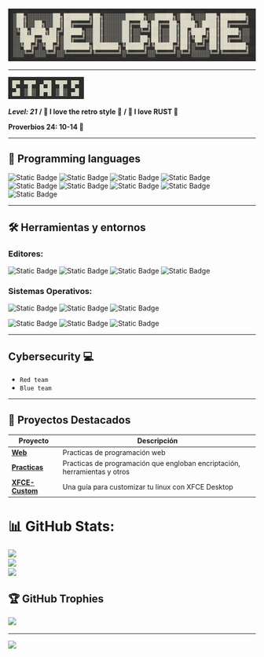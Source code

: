 ![alt text](welcome.png)

---

![alt text](image.png)

***Level: 21***
**/ 👾 I love the retro style 👾**
**/ 🦀 I love RUST 🦀** 

**Proverbios 24: 10-14 📖**

---

## 🚀 **Programming languages**

![Static Badge](https://img.shields.io/badge/-01bbf7?style=for-the-badge&logo=c&logoColor=FFFFFF&logoSize=auto) ![Static Badge](https://img.shields.io/badge/-01bbf7?style=for-the-badge&logo=c%2B%2B&logoColor=FFFFFF&logoSize=auto) ![Static Badge](https://img.shields.io/badge/-05bf54?style=for-the-badge&logo=dotnet&logoColor=FFFFFF&logoSize=auto) ![Static Badge](https://img.shields.io/badge/python-00a2de?style=for-the-badge&logo=python&logoColor=FFFFFF&logoSize=auto) ![Static Badge](https://img.shields.io/badge/rust-ef670f?style=for-the-badge&logo=rust&logoColor=FFFFFF&logoSize=auto) ![Static Badge](https://img.shields.io/badge/javascript-f3f001?style=for-the-badge&logo=javascript&logoColor=FFFFFF&logoSize=auto) ![Static Badge](https://img.shields.io/badge/html-ffa92d?style=for-the-badge&logo=html5&logoColor=FFFFFF&logoSize=auto) ![Static Badge](https://img.shields.io/badge/css-3970f5?style=for-the-badge&logo=css&logoColor=FFFFFF&logoSize=auto) ![Static Badge](https://img.shields.io/badge/sql-4178d7?style=for-the-badge&logoColor=FFFFFF&logoSize=auto)


---

## 🛠️ **Herramientas y entornos**

### Editores:
![Static Badge](https://img.shields.io/badge/Emacs-ae1396?style=for-the-badge&logo=GNU%20Emacs&logoColor=FFFFFF&logoSize=auto) ![Static Badge](https://img.shields.io/badge/Nvim-53be40?style=for-the-badge&logo=neovim&logoColor=FFFFFF&logoSize=auto) ![Static Badge](https://img.shields.io/badge/Arduino_IDE-70d6b5?style=for-the-badge&logo=Arduino&logoColor=FFFFFF&logoSize=auto) ![Static Badge](https://img.shields.io/badge/VSCODE-4a7fea?style=for-the-badge&logo=htmx&logoColor=FFFFFF&logoSize=auto)


### Sistemas Operativos:
![Static Badge](https://img.shields.io/badge/debian-f411ed?style=for-the-badge&logo=debian&logoColor=FFFFFF&logoSize=auto) ![Static Badge](https://img.shields.io/badge/Kali_Linux-654aea?style=for-the-badge&logo=kalilinux&logoColor=FFFFFF&logoSize=auto) ![Static Badge](https://img.shields.io/badge/Ubuntu-orange?style=for-the-badge&logo=ubuntu&logoColor=FFFFFF&logoSize=auto&labelColor=%2025154400) 

![Static Badge](https://img.shields.io/badge/arch-212cdd?style=for-the-badge&logo=archlinux&logoColor=FFFFFF&logoSize=auto) ![Static Badge](https://img.shields.io/badge/windows-7fbdea?style=for-the-badge&logoColor=FFFFFF&logoSize=auto) ![Static Badge](https://img.shields.io/badge/Fedora-203180?style=for-the-badge&logo=fedora&logoColor=FFFFFF&logoSize=auto)



---
## Cybersecurity 💻

- `Red team`
- `Blue team`

---

## 📂 **Proyectos Destacados**

| Proyecto | Descripción |
| -------- | ----------- |
| **[Web](https://github.com/Inf0sth/desarrolloweb_24)** | Practicas de programación web |
| **[Practicas](https://github.com/Inf0sth/School_works)** | Practicas de programación que engloban encriptación, herramientas y otros |
| **[XFCE-Custom](https://github.com/Inf0sth/xfce-Custom)** | Una guía para customizar tu linux con XFCE Desktop |


# 📊 GitHub Stats:
![](https://github-readme-stats.vercel.app/api?username=Inf0sth&theme=dark&hide_border=false&include_all_commits=true&count_private=true)<br/>
![](https://nirzak-streak-stats.vercel.app/?user=Inf0sth&theme=dark&hide_border=false)<br/>
![](https://github-readme-stats.vercel.app/api/top-langs/?username=Inf0sth&theme=dark&hide_border=false&include_all_commits=true&count_private=true&layout=compact)

## 🏆 GitHub Trophies
![](https://github-profile-trophy.vercel.app/?username=Inf0sth&theme=radical&no-frame=false&no-bg=true&margin-w=4)

---
[![](https://visitcount.itsvg.in/api?id=Inf0sth&icon=2&color=3)](https://visitcount.itsvg.in)


